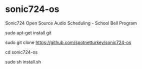 # sonic724-os
Sonic724 Open Source Audio Scheduling - School Bell Program

sudo apt-get install git

sudo git clone https://github.com/spotnetturkey/sonic724-os

cd sonic724-os

sudo sh install.sh


